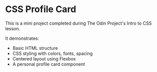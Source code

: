 # CSS Profile Card

This is a mini project completed during The Odin Project's Intro to CSS lesson.

It demonstrates:

- Basic HTML structure
- CSS styling with colors, fonts, spacing
- Centered layout using Flexbox
- A personal profile card component
